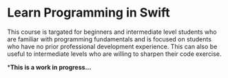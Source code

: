 # Learn Programming in Swift

This course is targated for beginners and intermediate level students who are familiar with programming fundamentals and is focused on students who have no prior professional development experience. This can also be useful to intermediate levels who are willing to sharpen their code exercise.

***This is a work in progress...**
